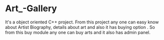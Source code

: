 # Art_-Gallery
It's a object oriented C++ project. From this project any one can easy know about Artist Biography, details about art and also it has buying option . So from this buy module any one can buy arts and it also has admin panel.
